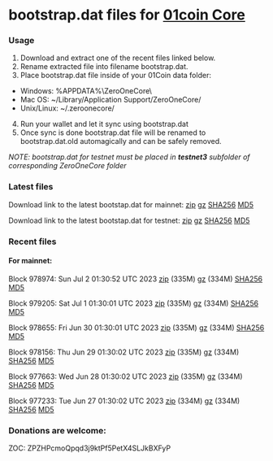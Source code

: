 # bootstrap.dat files for [01coin Core](https://01coin.io)

### Usage

1. Download and extract one of the recent files linked below.
2. Rename extracted file into filename bootstrap.dat.
3. Place bootstrap.dat file inside of your 01Coin data folder:
 - Windows: %APPDATA%\ZeroOneCore\
 - Mac OS: ~/Library/Application Support/ZeroOneCore/
 - Unix/Linux: ~/.zeroonecore/
4. Run your wallet and let it sync using bootstrap.dat
5. Once sync is done bootstrap.dat file will be renamed to bootstrap.dat.old automagically and can be safely removed.

_NOTE: bootstrap.dat for testnet must be placed in **testnet3** subfolder of corresponding ZeroOneCore folder_

### Latest files
Download link to the latest bootstap.dat for mainnet: [zip](https://files.01coin.io/mainnet/bootstrap.dat.zip) [gz](https://files.01coin.io/mainnet/bootstrap.dat.tar.gz) [SHA256](https://files.01coin.io/mainnet/sha256.txt) [MD5](https://files.01coin.io/mainnet/md5.txt)

Download link to the latest bootstap.dat for testnet: [zip](https://files.01coin.io/testnet/bootstrap.dat.zip) [gz](https://files.01coin.io/testnet/bootstrap.dat.tar.gz) [SHA256](https://files.01coin.io/testnet/sha256.txt) [MD5](https://files.01coin.io/testnet/md5.txt)

### Recent files

#### For mainnet:

Block 978974: Sun Jul  2 01:30:52 UTC 2023 [zip](https://files.01coin.io/mainnet/2023-07-02/bootstrap.dat.zip) (335M) [gz](https://files.01coin.io/mainnet/2023-07-02/bootstrap.dat.tar.gz) (334M) [SHA256](https://files.01coin.io/mainnet/2023-07-02/sha256.txt) [MD5](https://files.01coin.io/mainnet/2023-07-02/md5.txt)

Block 979205: Sat Jul  1 01:30:01 UTC 2023 [zip](https://files.01coin.io/mainnet/2023-07-01/bootstrap.dat.zip) (335M) [gz](https://files.01coin.io/mainnet/2023-07-01/bootstrap.dat.tar.gz) (334M) [SHA256](https://files.01coin.io/mainnet/2023-07-01/sha256.txt) [MD5](https://files.01coin.io/mainnet/2023-07-01/md5.txt)

Block 978655: Fri Jun 30 01:30:01 UTC 2023 [zip](https://files.01coin.io/mainnet/2023-06-30/bootstrap.dat.zip) (335M) [gz](https://files.01coin.io/mainnet/2023-06-30/bootstrap.dat.tar.gz) (334M) [SHA256](https://files.01coin.io/mainnet/2023-06-30/sha256.txt) [MD5](https://files.01coin.io/mainnet/2023-06-30/md5.txt)

Block 978156: Thu Jun 29 01:30:02 UTC 2023 [zip](https://files.01coin.io/mainnet/2023-06-29/bootstrap.dat.zip) (335M) [gz](https://files.01coin.io/mainnet/2023-06-29/bootstrap.dat.tar.gz) (334M) [SHA256](https://files.01coin.io/mainnet/2023-06-29/sha256.txt) [MD5](https://files.01coin.io/mainnet/2023-06-29/md5.txt)

Block 977663: Wed Jun 28 01:30:02 UTC 2023 [zip](https://files.01coin.io/mainnet/2023-06-28/bootstrap.dat.zip) (335M) [gz](https://files.01coin.io/mainnet/2023-06-28/bootstrap.dat.tar.gz) (334M) [SHA256](https://files.01coin.io/mainnet/2023-06-28/sha256.txt) [MD5](https://files.01coin.io/mainnet/2023-06-28/md5.txt)

Block 977233: Tue Jun 27 01:30:02 UTC 2023 [zip](https://files.01coin.io/mainnet/2023-06-27/bootstrap.dat.zip) (334M) [gz](https://files.01coin.io/mainnet/2023-06-27/bootstrap.dat.tar.gz) (334M) [SHA256](https://files.01coin.io/mainnet/2023-06-27/sha256.txt) [MD5](https://files.01coin.io/mainnet/2023-06-27/md5.txt)


### Donations are welcome:

ZOC: ZPZHPcmoQpqd3j9ktPf5PetX4SLJkBXFyP
